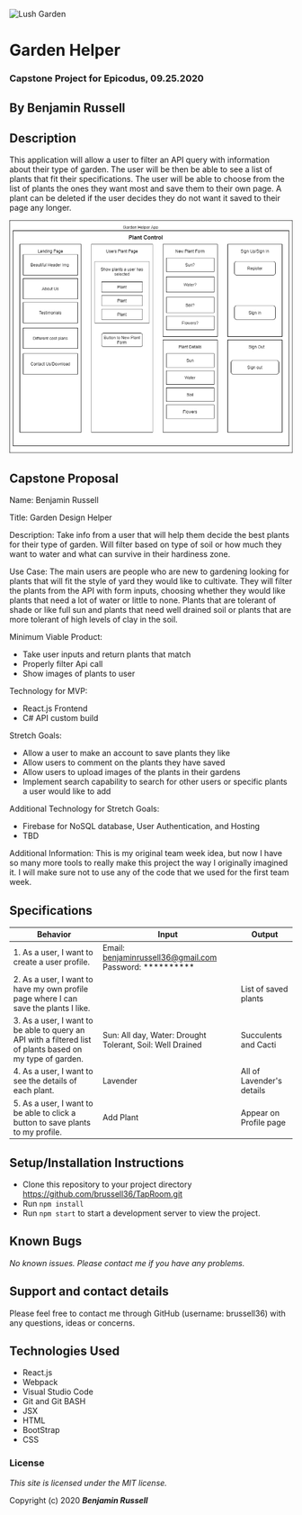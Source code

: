 ![Lush Garden](https://cdn.vox-cdn.com/thumbor/5i-GNzJNl5Bmy8vQp3HdAJNGaKs=/0x0:1400x897/1200x800/filters:focal(588x336:812x560)/cdn.vox-cdn.com/uploads/chorus_image/image/65893827/secret_garden_xl.0.jpg)

# Garden Helper

### Capstone Project for Epicodus, 09.25.2020

## By Benjamin Russell

## Description

This application will allow a user to filter an API query with information about their type of garden. The user will be then be able to see a list of plants that fit their specifications. The user will be able to choose from the list of plants the ones they want most and save them to their own page. A plant can be deleted if the user decides they do not want it saved to their page any longer. 

![App Diagram](./Garden-components.png)

## Capstone Proposal

Name: Benjamin Russell

Title: Garden Design Helper

Description: Take info from a user that will help them decide the best plants for their type of garden. Will filter based on type of soil or how much they want to water and what can survive in their hardiness zone. 

Use Case: The main users are people who are new to gardening looking for plants that will fit the style of yard they would like to cultivate. They will filter the plants from the API with form inputs, choosing whether they would like plants that need a lot of water or little to none. Plants that are tolerant of shade or like full sun and plants that need well drained soil or plants that are more tolerant of high levels of clay in the soil.

Minimum Viable Product:
 
* Take user inputs and return plants that match
* Properly filter Api call 
* Show images of plants to user  

Technology for MVP:

* React.js Frontend
* C# API custom build

Stretch Goals:

* Allow a user to make an account to save plants they like 
* Allow users to comment on the plants they have saved 
* Allow users to upload images of the plants in their gardens 
* Implement search capability to search for other users or specific plants a user would like to add

Additional Technology for Stretch Goals:

* Firebase for NoSQL database, User Authentication, and Hosting
* TBD

Additional Information: This is my original team week idea, but now I have so many more tools to really make this project the way I originally imagined it. I will make sure not to use any of the code that we used for the first team week.

## Specifications

| Behavior | Input | Output |
| -------- | ----- | ------ |
| 1. As a user, I want to create a user profile. | Email: benjaminrussell36@gmail.com Password: ********** |  |
| 2. As a user, I want to have my own profile page where I can save the plants I like. |  | List of saved plants |
| 3. As a user, I want to be able to query an API with a filtered list of plants based on my type of garden. | Sun: All day, Water: Drought Tolerant, Soil: Well Drained | Succulents and Cacti |
| 4. As a user, I want to see the details of each plant. | Lavender | All of Lavender's details  |
| 5. As a user, I want to be able to click a button to save plants to my profile. | Add Plant | Appear on Profile page |

## Setup/Installation Instructions

* Clone this repository to your project directory https://github.com/brussell36/TapRoom.git
* Run `npm install`
* Run `npm start` to start a development server to view the project.

## Known Bugs

_No known issues. Please contact me if you have any problems._

## Support and contact details

Please feel free to contact me through GitHub (username: brussell36) with any questions, ideas or concerns. 

## Technologies Used

* React.js
* Webpack
* Visual Studio Code 
* Git and Git BASH 
* JSX
* HTML
* BootStrap
* CSS

### License

*This site is licensed under the MIT license.*

Copyright (c) 2020 **_Benjamin Russell_**
